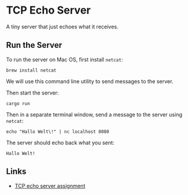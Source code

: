 # TCP Echo Server

A tiny server that just echoes what it receives.

## Run the Server
To run the server on Mac OS, first install `netcat`:
```
brew install netcat
```

We will use this command line utility to send messages to the server.

Then start the server:
```
cargo run
```

Then in a separate terminal window, send a message to the server using `netcat`:
```
echo "Hallo Welt\!" | nc localhost 8080
```

The server should echo back what you sent:
```
Hallo Welt!
```

## Links
* [TCP echo server assignment](https://ferrous-systems.github.io/teaching-material/assignments/tcp-echo-server.html)
